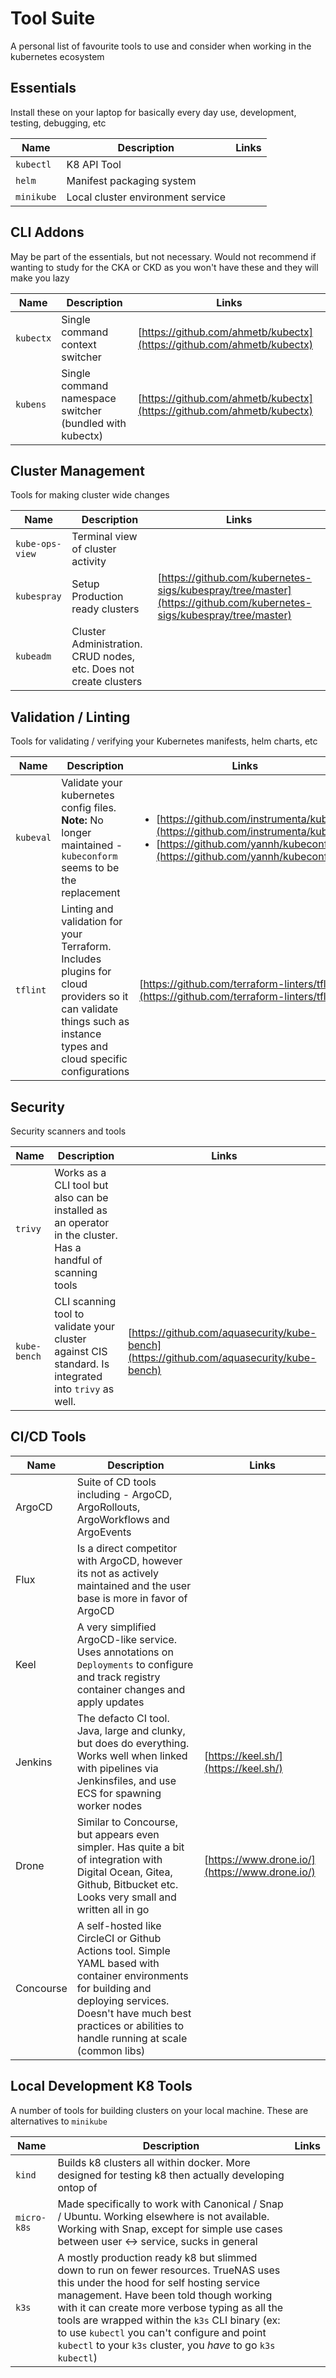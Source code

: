 # Tool Suite
A personal list of favourite tools to use and consider when working in the kubernetes ecosystem


## Essentials
Install these on your laptop for basically every day use, development, testing, debugging, etc

| Name | Description | Links |
| --------- | ----------- | ----- |
| `kubectl` | K8 API Tool | |
| `helm` | Manifest packaging system | |
| `minikube` | Local cluster environment service | |

## CLI Addons
May be part of the essentials, but not necessary. Would not recommend if wanting to study for the CKA or CKD as you won't have these and they will make you lazy

| Name | Description | Links |
| ---- | ----------- | ----- |
| `kubectx` | Single command context switcher | [https://github.com/ahmetb/kubectx](https://github.com/ahmetb/kubectx) |
| `kubens` | Single command namespace switcher (bundled with kubectx) | [https://github.com/ahmetb/kubectx](https://github.com/ahmetb/kubectx) |

## Cluster Management
Tools for making cluster wide changes

| Name | Description | Links |
| ---- | ----------- | ----- |
| `kube-ops-view` | Terminal view of cluster activity | |
| `kubespray` | Setup Production ready clusters | [https://github.com/kubernetes-sigs/kubespray/tree/master](https://github.com/kubernetes-sigs/kubespray/tree/master) |
| `kubeadm` | Cluster Administration. CRUD nodes, etc. Does not create clusters | | 


## Validation / Linting
Tools for validating / verifying your Kubernetes manifests, helm charts, etc

| Name | Description | Links |
| ---- | ----------- | ----- |
| `kubeval` | Validate your kubernetes config files. **Note:** No longer maintained - `kubeconform` seems to be the replacement  | <ul><li>[https://github.com/instrumenta/kubeval](https://github.com/instrumenta/kubeval)</li><li>[https://github.com/yannh/kubeconform](https://github.com/yannh/kubeconform)</li></ul> |
| `tflint` | Linting and validation for your Terraform. Includes plugins for cloud providers so it can validate things such as instance types and cloud specific configurations | [https://github.com/terraform-linters/tflint](https://github.com/terraform-linters/tflint) |

## Security
Security scanners and tools

| Name | Description | Links |
| ---- | ----------- | ----- |
| `trivy` | Works as a CLI tool but also can be installed as an operator in the cluster. Has a handful of scanning tools | |
| `kube-bench` | CLI scanning tool to validate your cluster against CIS standard. Is integrated into `trivy` as well. | [https://github.com/aquasecurity/kube-bench](https://github.com/aquasecurity/kube-bench) |


## CI/CD Tools

| Name | Description | Links |
| ---- | ----------- | ----- |
| ArgoCD | Suite of CD tools including - ArgoCD, ArgoRollouts, ArgoWorkflows and ArgoEvents | |
| Flux | Is a direct competitor with ArgoCD, however its not as actively maintained and the user base is more in favor of ArgoCD | |
| Keel | A very simplified ArgoCD-like service. Uses annotations on `Deployments` to configure and track registry container changes and apply updates | |
| Jenkins | The defacto CI tool. Java, large and clunky, but does do everything. Works well when linked with pipelines via Jenkinsfiles, and use ECS for spawning worker nodes | [https://keel.sh/](https://keel.sh/) |
| Drone |  Similar to Concourse, but appears even simpler. Has quite a bit of integration with Digital Ocean, Gitea, Github, Bitbucket etc. Looks very small and written all in go | [https://www.drone.io/](https://www.drone.io/) |
| Concourse | A self-hosted like CircleCI or Github Actions tool. Simple YAML based with container environments for building and deploying services. Doesn't have much best practices or abilities to handle running at scale (common libs) | |



## Local Development K8 Tools
A number of tools for building clusters on your local machine. These are alternatives to `minikube`

| Name | Description | Links |
| ---- | ----------- | ----- |
| `kind` | Builds k8 clusters all within docker. More designed for testing k8 then actually developing ontop of | |
| `micro-k8s` | Made specifically to work with Canonical / Snap / Ubuntu. Working elsewhere is not available. Working with Snap, except for simple use cases between user <-> service, sucks in general | 
| `k3s` | A mostly production ready k8 but slimmed down to run on fewer resources. TrueNAS uses this under the hood for self hosting service management. Have been told though working with it can create more verbose typing as all the tools are wrapped within the `k3s` CLI binary (ex: to use `kubectl` you can't configure and point `kubectl` to your `k3s` cluster, you _have_ to go `k3s kubectl`) | |